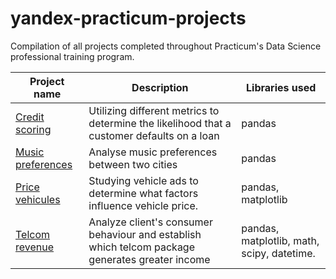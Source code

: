 # yandex-practicum-projects
Compilation of all projects completed throughout Practicum's Data Science professional training program.

Project name | Description | Libraries used
------------ | ------------- | ------------- 
[Credit scoring](https://github.com/DanielPazminoV/yandex-practicum-projects/tree/main/credit_scoring) | Utilizing different metrics to determine the likelihood that a customer defaults on a loan | pandas              
[Music preferences](https://github.com/DanielPazminoV/yandex-practicum-projects/tree/main/music_preferences) | Analyse music preferences between two cities  | pandas
[Price vehicules](https://github.com/DanielPazminoV/yandex-practicum-projects/tree/main/price_vehicules) | Studying vehicle ads to determine what factors influence vehicle price. | pandas, matplotlib
[Telcom revenue](https://github.com/DanielPazminoV/yandex-practicum-projects/tree/main/telcom_revenue) | Analyze client's consumer behaviour and establish which telcom package generates greater income | pandas, matplotlib, math, scipy, datetime.
